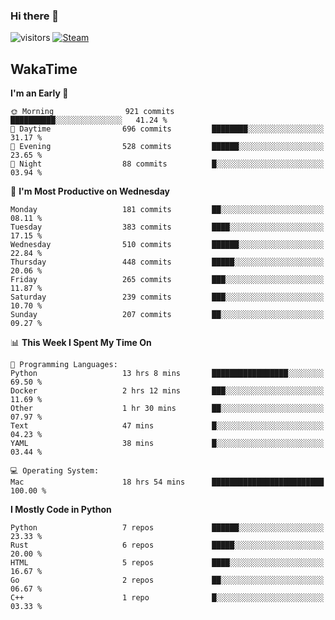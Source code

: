 ### Hi there 👋

![visitors](https://visitor-badge.glitch.me/badge?page_id=zhourunlai)
[![Steam](https://img.shields.io/badge/dynamic/json?url=https%3A%2F%2Fapi.swo.moe%2Fstats%2Fsteamgames%2F76561198285156854&query=count&color=0b1a37&label=Steam&labelColor=134375&logo=steam&suffix=+games&cacheSeconds=3600)](http://steamcommunity.com/profiles/76561198285156854)

## WakaTime
<!--START_SECTION:waka-->
**I'm an Early 🐤** 

```text
🌞 Morning                921 commits         ██████████░░░░░░░░░░░░░░░   41.24 % 
🌆 Daytime                696 commits         ████████░░░░░░░░░░░░░░░░░   31.17 % 
🌃 Evening                528 commits         ██████░░░░░░░░░░░░░░░░░░░   23.65 % 
🌙 Night                  88 commits          █░░░░░░░░░░░░░░░░░░░░░░░░   03.94 % 
```
📅 **I'm Most Productive on Wednesday** 

```text
Monday                   181 commits         ██░░░░░░░░░░░░░░░░░░░░░░░   08.11 % 
Tuesday                  383 commits         ████░░░░░░░░░░░░░░░░░░░░░   17.15 % 
Wednesday                510 commits         ██████░░░░░░░░░░░░░░░░░░░   22.84 % 
Thursday                 448 commits         █████░░░░░░░░░░░░░░░░░░░░   20.06 % 
Friday                   265 commits         ███░░░░░░░░░░░░░░░░░░░░░░   11.87 % 
Saturday                 239 commits         ███░░░░░░░░░░░░░░░░░░░░░░   10.70 % 
Sunday                   207 commits         ██░░░░░░░░░░░░░░░░░░░░░░░   09.27 % 
```


📊 **This Week I Spent My Time On** 

```text
💬 Programming Languages: 
Python                   13 hrs 8 mins       █████████████████░░░░░░░░   69.50 % 
Docker                   2 hrs 12 mins       ███░░░░░░░░░░░░░░░░░░░░░░   11.69 % 
Other                    1 hr 30 mins        ██░░░░░░░░░░░░░░░░░░░░░░░   07.97 % 
Text                     47 mins             █░░░░░░░░░░░░░░░░░░░░░░░░   04.23 % 
YAML                     38 mins             █░░░░░░░░░░░░░░░░░░░░░░░░   03.44 % 

💻 Operating System: 
Mac                      18 hrs 54 mins      █████████████████████████   100.00 % 
```

**I Mostly Code in Python** 

```text
Python                   7 repos             ██████░░░░░░░░░░░░░░░░░░░   23.33 % 
Rust                     6 repos             █████░░░░░░░░░░░░░░░░░░░░   20.00 % 
HTML                     5 repos             ████░░░░░░░░░░░░░░░░░░░░░   16.67 % 
Go                       2 repos             ██░░░░░░░░░░░░░░░░░░░░░░░   06.67 % 
C++                      1 repo              █░░░░░░░░░░░░░░░░░░░░░░░░   03.33 % 
```




<!--END_SECTION:waka-->
